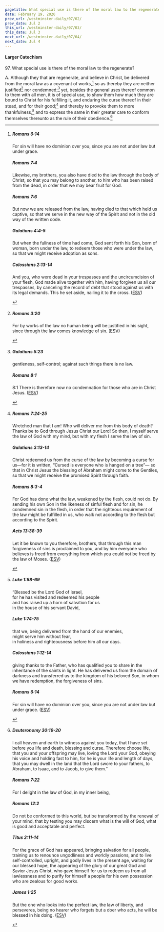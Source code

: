 ```yaml
---
pagetitle: What special use is there of the moral law to the regenerate?
date: February 19, 2020
prev_url: /westminster-daily/07/02/
prev_date: Jul 2
this_url: /westminster-daily/07/03/
this_date: Jul 3
next_url: /westminster-daily/07/04/
next_date: Jul 4
---
```


#### Larger Catechism

97\. What special use is there of the moral law to the regenerate?

A. Although they that are regenerate, and believe in Christ, be delivered from the moral law as a covenant of works,[^fnref:wlc1] so as thereby they are neither justified[^fnref:wlc2] nor condemned;[^fnref:wlc3] yet, besides the general uses thereof common to them with all men, it is of special use, to show them how much they are bound to Christ for his fulfilling it, and enduring the curse thereof in their stead, and for their good;[^fnref:wlc4] and thereby to provoke them to more thankfulness,[^fnref:wlc5] and to express the same in their greater care to conform themselves thereunto as the rule of their obedience.[^fnref:wlc6]


[^fnref:wlc1]: <div class="esv"><h5>Romans 6:14</h5> <div class="esv-text"><p id="p45006014.01-1">For sin will have no dominion over you, since you are not under law but under grace.</p> </div><h5>Romans 7:4</h5> <div class="esv-text"><p id="p45007004.01-2">Likewise, my brothers, you also have died to the law through the body of Christ, so that you may belong to another, to him who has been raised from the dead, in order that we may bear fruit for God.</p> </div><h5>Romans 7:6</h5> <div class="esv-text"><p id="p45007006.01-3">But now we are released from the law, having died to that which held us captive, so that we serve in the new way of the Spirit and not in the old way of the written code.</p> </div><h5>Galatians 4:4-5</h5> <div class="esv-text"><p id="p48004004.01-4">But when the fullness of time had come, God sent forth his Son, born of woman, born under the law, to redeem those who were under the law, so that we might receive adoption as sons.</p> </div><h5>Colossians 2:13-14</h5> <div class="esv-text"><p id="p51002013.01-5">And you, who were dead in your trespasses and the uncircumcision of your flesh, God made alive together with him, having forgiven us all our trespasses, by canceling the record of debt that stood against us with its legal demands. This he set aside, nailing it to the cross.  (<a href="http://www.esv.org" class="copyright">ESV</a>)</p> </div> </div>

[^fnref:wlc2]: <div class="esv"><h5>Romans 3:20</h5> <div class="esv-text"><p id="p45003020.01-1">For by works of the law no human being will be justified in his sight, since through the law comes knowledge of sin.  (<a href="http://www.esv.org" class="copyright">ESV</a>)</p> </div> </div>

[^fnref:wlc3]: <div class="esv"><h5>Galatians 5:23</h5> <div class="esv-text"><p id="p48005023.01-1">gentleness, self-control; against such things there is no law.</p> </div><h5>Romans 8:1</h5> <div class="esv-text"> <p id="p45008001.05-2"><span class="chapter-num" id="v45008001-2">8:1&nbsp;</span>There is therefore now no condemnation for those who are in Christ Jesus.  (<a href="http://www.esv.org" class="copyright">ESV</a>)</p> </div> </div>

[^fnref:wlc4]: <div class="esv"><h5>Romans 7:24-25</h5> <div class="esv-text"><p id="p45007024.01-1">Wretched man that I am! Who will deliver me from this body of death? Thanks be to God through Jesus Christ our Lord! So then, I myself serve the law of God with my mind, but with my flesh I serve the law of sin.</p> </div><h5>Galatians 3:13-14</h5> <div class="esv-text"><p id="p48003013.01-2">Christ redeemed us from the curse of the law by becoming a curse for us&#8212;for it is written, &#8220;Cursed is everyone who is hanged on a tree&#8221;&#8212; so that in Christ Jesus the blessing of Abraham might come to the Gentiles, so that we might receive the promised Spirit through faith.</p> </div><h5>Romans 8:3-4</h5> <div class="esv-text"><p id="p45008003.01-3">For God has done what the law, weakened by the flesh, could not do. By sending his own Son in the likeness of sinful flesh and for sin, he condemned sin in the flesh, in order that the righteous requirement of the law might be fulfilled in us, who walk not according to the flesh but according to the Spirit.</p> </div><h5>Acts 13:38-39</h5> <div class="esv-text"><p id="p44013038.01-4">Let it be known to you therefore, brothers, that through this man forgiveness of sins is proclaimed to you, and by him everyone who believes is freed from everything from which you could not be freed by the law of Moses.  (<a href="http://www.esv.org" class="copyright">ESV</a>)</p> </div> </div>

[^fnref:wlc5]: <div class="esv"><h5>Luke 1:68-69</h5> <div class="esv-text"><div class="block-indent"> <p class="line-group" id="p42001068.01-1">&#8220;Blessed be the Lord God of Israel,<br /> <span class="indent"></span>for he has visited and redeemed his people<br />  and has raised up a horn of salvation for us<br /> <span class="indent"></span>in the house of his servant David,</p> </div> </div><h5>Luke 1:74-75</h5> <div class="esv-text"><div class="block-indent"> <p class="line-group" id="p42001074.01-2"><span class="indent"></span>that we, being delivered from the hand of our enemies,<br /> might serve him without fear,<br />  <span class="indent"></span>in holiness and righteousness before him all our days.</p> </div> </div><h5>Colossians 1:12-14</h5> <div class="esv-text"><p id="p51001012.01-3">giving thanks to the Father, who has qualified you to share in the inheritance of the saints in light. He has delivered us from the domain of darkness and transferred us to the kingdom of his beloved Son, in whom we have redemption, the forgiveness of sins.</p> </div><h5>Romans 6:14</h5> <div class="esv-text"><p id="p45006014.01-4">For sin will have no dominion over you, since you are not under law but under grace.  (<a href="http://www.esv.org" class="copyright">ESV</a>)</p> </div> </div>

[^fnref:wlc6]: <div class="esv"><h5>Deuteronomy 30:19-20</h5> <div class="esv-text"><p id="p05030019.01-1">I call heaven and earth to witness against you today, that I have set before you life and death, blessing and curse. Therefore choose life, that you and your offspring may live, loving the <span class="small-caps">Lord</span> your God, obeying his voice and holding fast to him, for he is your life and length of days, that you may dwell in the land that the <span class="small-caps">Lord</span> swore to your fathers, to Abraham, to Isaac, and to Jacob, to give them.&#8221;</p> </div><h5>Romans 7:22</h5> <div class="esv-text"><p id="p45007022.01-2">For I delight in the law of God, in my inner being,</p> </div><h5>Romans 12:2</h5> <div class="esv-text"><p id="p45012002.01-3">Do not be conformed to this world, but be transformed by the renewal of your mind, that by testing you may discern what is the will of God, what is good and acceptable and perfect.</p> </div><h5>Titus 2:11-14</h5> <div class="esv-text"><p id="p56002011.01-4">For the grace of God has appeared, bringing salvation for all people, training us to renounce ungodliness and worldly passions, and to live self-controlled, upright, and godly lives in the present age, waiting for our blessed hope, the appearing of the glory of our great God and Savior Jesus Christ, who gave himself for us to redeem us from all lawlessness and to purify for himself a people for his own possession who are zealous for good works.</p> </div><h5>James 1:25</h5> <div class="esv-text"><p id="p59001025.01-5">But the one who looks into the perfect law, the law of liberty, and perseveres, being no hearer who forgets but a doer who acts, he will be blessed in his doing.  (<a href="http://www.esv.org" class="copyright">ESV</a>)</p> </div> </div>

